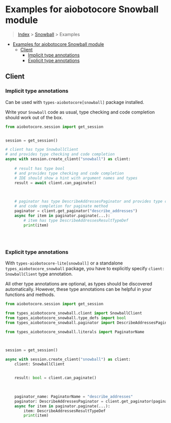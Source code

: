 <a id="examples-for-aiobotocore-snowball-module"></a>

# Examples for aiobotocore Snowball module

> [Index](../README.md) > [Snowball](./README.md) > Examples

- [Examples for aiobotocore Snowball module](#examples-for-aiobotocore-snowball-module)
  - [Client](#client)
    - [Implicit type annotations](#implicit-type-annotations)
    - [Explicit type annotations](#explicit-type-annotations)

<a id="client"></a>

## Client

<a id="implicit-type-annotations"></a>

### Implicit type annotations

Can be used with `types-aiobotocore[snowball]` package installed.

Write your `Snowball` code as usual, type checking and code completion should
work out of the box.

```python
from aiobotocore.session import get_session


session = get_session()

# client has type SnowballClient
# and provides type checking and code completion
async with session.create_client("snowball") as client:
    
    # result has type bool
    # and provides type checking and code completion
    # IDE should show a hint with argument names and types
    result = await client.can_paginate()
    

    
    # paginator has type DescribeAddressesPaginator and provides type checking
    # and code completion for paginate method
    paginator = client.get_paginator("describe_addresses")
    async for item in paginator.paginate(...):
        # item has type DescribeAddressesResultTypeDef
        print(item)
    

    
```

<a id="explicit-type-annotations"></a>

### Explicit type annotations

With `types-aiobotocore-lite[snowball]` or a standalone
`types_aiobotocore_snowball` package, you have to explicitly specify
`client: SnowballClient` type annotation.

All other type annotations are optional, as types should be discovered
automatically. However, these type annotations can be helpful in your functions
and methods.

```python
from aiobotocore.session import get_session

from types_aiobotocore_snowball.client import SnowballClient
from types_aiobotocore_snowball.type_defs import bool
from types_aiobotocore_snowball.paginator import DescribeAddressesPaginator

from types_aiobotocore_snowball.literals import PaginatorName



session = get_session()

async with session.create_client("snowball") as client:
    client: SnowballClient

    
    result: bool = client.can_paginate()
    

    
    paginator_name: PaginatorName = "describe_addresses"
    paginator: DescribeAddressesPaginator = client.get_paginator(paginator_name)
    async for item in paginator.paginate(...):
        item: DescribeAddressesResultTypeDef
        print(item)
    

    
```
